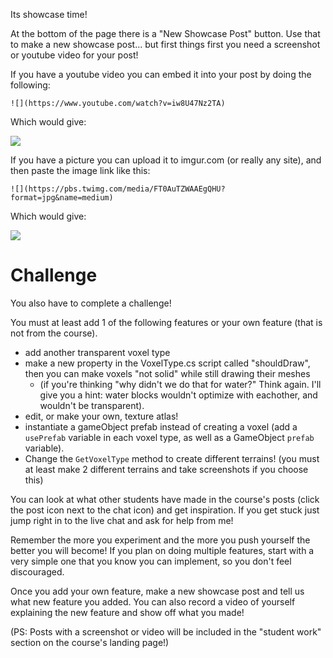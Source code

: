 Its showcase time! 

At the bottom of the page there is a "New Showcase Post" button. Use that to make a new showcase post... but first things first you need a screenshot or youtube video for your post!

If you have a youtube video you can embed it into your post by doing the following:

```
![](https://www.youtube.com/watch?v=iw8U47Nz2TA)
```

Which would give:

![](https://www.youtube.com/watch?v=iw8U47Nz2TA)

If you have a picture you can upload it to imgur.com (or really any site), and then paste the image link like this:

```
![](https://pbs.twimg.com/media/FT0AuTZWAAEgQHU?format=jpg&name=medium)
```

Which would give:

![](https://pbs.twimg.com/media/FT0AuTZWAAEgQHU?format=jpg&name=medium)

# Challenge
You also have to complete a challenge!

You must at least add 1 of the following features or your own feature (that is not from the course).
- add another transparent voxel type
- make a new property in the VoxelType.cs script called "shouldDraw", then you can make voxels "not solid" while still drawing their meshes 
	- (if you're thinking "why didn't we do that for water?" Think again. I'll give you a hint: water blocks wouldn't optimize with eachother, and wouldn't be transparent).
- edit, or make your own, texture atlas!
- instantiate a gameObject prefab instead of creating a voxel (add a `usePrefab` variable in each voxel type, as well as a GameObject `prefab` variable).
-  Change the `GetVoxelType` method to create different terrains! (you must at least make 2 different terrains and take screenshots if you choose this)

You can look at what other students have made in the course's posts (click the post icon next to the chat icon) and get inspiration. If you get stuck just jump right in to the live chat and ask for help from me!

Remember the more you experiment and the more you push yourself the better you will become! If you plan on doing multiple features, start with a very simple one that you know you can implement, so you don't feel discouraged.

Once you add your own feature, make a new showcase post and tell us what new feature you added. You can also record a video of yourself explaining the new feature and show off what you made!

(PS: Posts with a screenshot or video will be included in the "student work" section on the course's landing page!)
